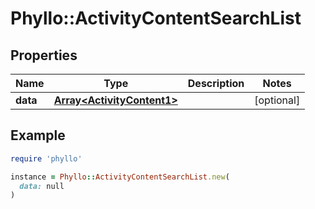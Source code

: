 # Phyllo::ActivityContentSearchList

## Properties

| Name | Type | Description | Notes |
| ---- | ---- | ----------- | ----- |
| **data** | [**Array&lt;ActivityContent1&gt;**](ActivityContent1.md) |  | [optional] |

## Example

```ruby
require 'phyllo'

instance = Phyllo::ActivityContentSearchList.new(
  data: null
)
```

